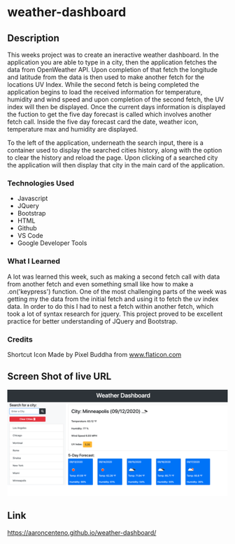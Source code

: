 # weather-dashboard

## Description

This weeks project was to create an ineractive weather dashboard. In the application you are able to type in a city, then the application fetches the data from OpenWeather API. Upon completion of that fetch the longitude and latitude from the data is then used to make another fetch for the locations UV Index. While the second fetch is being completed the application begins to load the received information for temperature, humidity and wind speed and upon completion of the second fetch, the UV index will then be displayed. Once the current days information is displayed the fuction to get the five day forecast is called which involves another fetch call. Inside the five day forecast card the date, weather icon, temperature max and humidity are displayed. 

To the left of the application, underneath the search input, there is a container used to display the searched cities history, along with the option to clear the history and reload the page. Upon clicking of a searched city the application will then display that city in the main card of the application.

### Technologies Used
* Javascript
* JQuery
* Bootstrap
* HTML
* Github
* VS Code
* Google Developer Tools

### What I Learned

A lot was learned this week, such as making a second fetch call with data from another fetch and even something small like how to make a .on('keypress') function. One of the most challenging parts of the week was getting my the data from the initial fetch and using it to fetch the uv index data. In order to do this I had to nest a fetch within another fetch, which took a lot of syntax research for jquery. This project proved to be excellent practice for better understanding of JQuery and Bootstrap. 

### Credits

Shortcut Icon Made by Pixel Buddha from www.flaticon.com

## Screen Shot of live URL

![Screenshot of live URL](/assets/imgs/weather-dashboard.png "Live Application")

## Link

https://aaroncenteno.github.io/weather-dashboard/